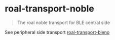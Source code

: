 # roal-transport-noble

> The roal noble transport for BLE central side


See peripheral side transport [roal-transport-bleno](https://github.com/taoyuan/roal-transport-bleno)
